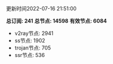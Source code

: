 更新时间2022-07-16 21:51:00

**总订阅: 241**
**总节点: 14598**
**有效节点: 6084**
- v2ray节点: 2941
- ss节点: 1902
- trojan节点: 705
- ssr节点: 536
